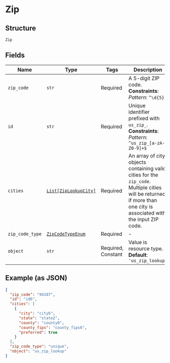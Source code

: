 
# Zip

## Structure

`Zip`

## Fields

| Name | Type | Tags | Description |
|  --- | --- | --- | --- |
| `zip_code` | `str` | Required | A 5-digit ZIP code.<br>**Constraints**: *Pattern*: `^\d{5}$` |
| `id` | `str` | Required | Unique identifier prefixed with `us_zip_`.<br>**Constraints**: *Pattern*: `^us_zip_[a-zA-Z0-9]+$` |
| `cities` | [`List[ZipLookupCity]`](../../doc/models/zip-lookup-city.md) | Required | An array of city objects containing valid cities for the `zip_code`. Multiple cities will be returned if more than one city is associated with the input ZIP code. |
| `zip_code_type` | [`ZipCodeTypeEnum`](../../doc/models/zip-code-type-enum.md) | Required | - |
| `object` | `str` | Required, Constant | Value is resource type.<br>**Default**: `'us_zip_lookup'` |

## Example (as JSON)

```json
{
  "zip_code": "94107",
  "id": "id6",
  "cities": [
    {
      "city": "city6",
      "state": "state2",
      "county": "county0",
      "county_fips": "county_fips6",
      "preferred": true
    }
  ],
  "zip_code_type": "unique",
  "object": "us_zip_lookup"
}
```

